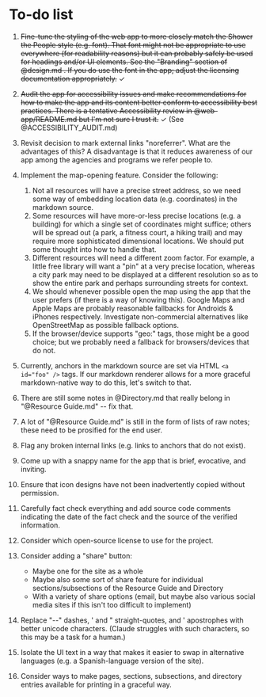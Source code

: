 # To-do list

1. ~~Fine-tune the styling of the web app to more closely match the Shower the People style (e.g. font). That font might not be appropriate to use everywhere (for readability reasons) but it can probably safely be used for headings and/or UI elements. See the "Branding" section of @design.md . If you do use the font in the app; adjust the licensing documentation appropriately.~~ ✓

1. ~~Audit the app for accessibility issues and make recommendations for how to make the app and its content better conform to accessibility best practices. There is a tentative Accessibility review in @web-app/README.md but I'm not sure I trust it.~~ ✓ (See @ACCESSIBILITY_AUDIT.md)

1. Revisit decision to mark external links "noreferrer". What are the advantages of this? A disadvantage is that it reduces awareness of our app among the agencies and programs we refer people to.

1. Implement the map-opening feature. Consider the following:
   1. Not all resources will have a precise street address, so we need some way of embedding location data (e.g. coordinates) in the markdown source.
   1. Some resources will have more-or-less precise locations (e.g. a building) for which a single set of coordinates might suffice; others will be spread out (a park, a fitness court, a hiking trail) and may require more sophisticated dimensional locations. We should put some thought into how to handle that.
   1. Different resources will need a different zoom factor. For example, a little free library will want a "pin" at a very precise location, whereas a city park may need to be displayed at a different resolution so as to show the entire park and perhaps surrounding streets for context.
   1. We should whenever possible open the map using the app that the user prefers (if there is a way of knowing this). Google Maps and Apple Maps are probably reasonable fallbacks for Androids & iPhones respectively. Investigate non-commercial alternatives like OpenStreetMap as possible fallback options.
   1. If the browser/device supports "geo:" tags, those might be a good choice; but we probably need a fallback for browsers/devices that do not.

1. Currently, anchors in the markdown source are set via HTML `<a id="foo" />` tags. If our markdown renderer allows for a more graceful markdown-native way to do this, let's switch to that.

1. There are still some notes in @Directory.md that really belong in "@Resource Guide.md" -- fix that.

1. A lot of "@Resource Guide.md" is still in the form of lists of raw notes; these need to be prosified for the end user.

1. Flag any broken internal links (e.g. links to anchors that do not exist).

1. Come up with a snappy name for the app that is brief, evocative, and inviting.

1. Ensure that icon designs have not been inadvertently copied without permission.

1. Carefully fact check everything and add source code comments indicating the date of the fact check and the source of the verified information.

1. Consider which open-source license to use for the project.

1. Consider adding a "share" button:
   - Maybe one for the site as a whole
   - Maybe also some sort of share feature for individual sections/subsections of the Resource Guide and Directory
   - With a variety of share options (email, but maybe also various social media sites if this isn't too difficult to implement)

1. Replace "--" dashes, ' and " straight-quotes, and ' apostrophes with better unicode characters. (Claude struggles with such characters, so this may be a task for a human.)

1. Isolate the UI text in a way that makes it easier to swap in alternative languages (e.g. a Spanish-language version of the site).

1. Consider ways to make pages, sections, subsections, and directory entries available for printing in a graceful way.
